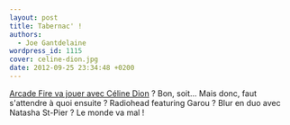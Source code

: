 ```yaml
---
layout: post
title: Tabernac' !
authors:
  - Joe Gantdelaine
wordpress_id: 1115
cover: celine-dion.jpg
date: 2012-09-25 23:34:48 +0200
---
```


[Arcade Fire va jouer avec Céline Dion](http://pitchfork.com/news/47983-arcade-fire-team-with-celine-dion-for-benefit-show/) ?
Bon, soit… Mais donc, faut s'attendre à quoi ensuite ? Radiohead featuring
Garou ? Blur en duo avec Natasha St-Pier ? Le monde va mal !
